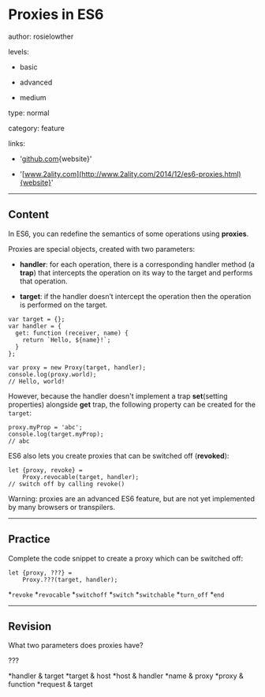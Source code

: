 # Proxies in ES6
author: rosielowther

levels:

  - basic

  - advanced

  - medium

type: normal

category: feature

links:

  - '[github.com](https://github.com/lukehoban/es6features#arrows){website}'

  - '[www.2ality.com](http://www.2ality.com/2014/12/es6-proxies.html){website}'

---
## Content

In ES6, you can redefine the semantics of some operations using **proxies**. 

Proxies are special objects, created with two parameters:

* **handler**: for each operation, there is a corresponding handler method (a **trap**) that intercepts the operation on its way to the target and performs that operation. 

* **target**: if the handler doesn’t intercept the operation then the operation is performed on the target.

```
var target = {};
var handler = {
  get: function (receiver, name) {
    return `Hello, ${name}!`;
  }
};

var proxy = new Proxy(target, handler);
console.log(proxy.world);
// Hello, world!
```
However, because the handler doesn't implement a trap **set**(setting properties) alongside **get** trap, the following property can be created for the `target`:
```
proxy.myProp = 'abc';
console.log(target.myProp);
// abc
```

ES6 also lets you create proxies that can be switched off (**revoked**):
```
let {proxy, revoke} =
    Proxy.revocable(target, handler);
// switch off by calling revoke()
```

Warning: proxies are an advanced ES6 feature, but are not yet implemented by many browsers or transpilers.

---
## Practice

Complete the code snippet to create a proxy which can be switched off:

```
let {proxy, ???} = 
    Proxy.???(target, handler);
```
*`revoke` 
*`revocable` 
*`switchoff` 
*`switch` 
*`switchable` 
*`turn_off` 
*`end`

---
## Revision

What two parameters does proxies have?

???


*handler & target
*target & host
*host & handler
*name & proxy
*proxy & function
*request & target